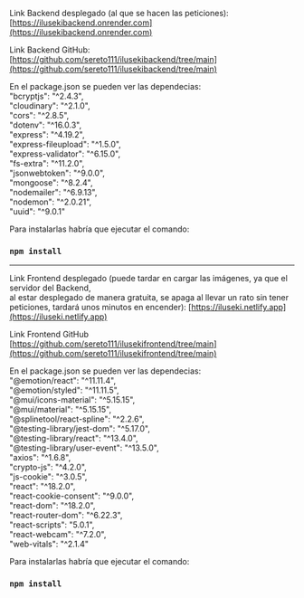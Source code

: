 Link Backend desplegado (al que se hacen las peticiones):
[https://ilusekibackend.onrender.com](https://ilusekibackend.onrender.com)

Link Backend GitHub:
[https://github.com/sereto111/ilusekibackend/tree/main](https://github.com/sereto111/ilusekibackend/tree/main)
    
En el package.json se pueden ver las dependecias:\
"bcryptjs": "^2.4.3",\
"cloudinary": "^2.1.0",\
"cors": "^2.8.5",\
"dotenv": "^16.0.3",\
"express": "^4.19.2",\
"express-fileupload": "^1.5.0",\
"express-validator": "^6.15.0",\
"fs-extra": "^11.2.0",\
"jsonwebtoken": "^9.0.0",\
"mongoose": "^8.2.4",\
"nodemailer": "^6.9.13",\
"nodemon": "^2.0.21",\
"uuid": "^9.0.1"

Para instalarlas habría que ejecutar el comando:
### `npm install`

---

Link Frontend desplegado (puede tardar en cargar las imágenes, ya que el servidor del Backend,\
al estar desplegado de manera gratuita, se apaga al llevar un rato sin tener peticiones, tardará unos minutos en encender):
[https://iluseki.netlify.app](https://iluseki.netlify.app)

Link Frontend GitHub
[https://github.com/sereto111/ilusekifrontend/tree/main](https://github.com/sereto111/ilusekifrontend/tree/main)

En el package.json se pueden ver las dependecias:\
"@emotion/react": "^11.11.4",\
"@emotion/styled": "^11.11.5",\
"@mui/icons-material": "^5.15.15",\
"@mui/material": "^5.15.15",\
"@splinetool/react-spline": "^2.2.6",\
"@testing-library/jest-dom": "^5.17.0",\
"@testing-library/react": "^13.4.0",\
"@testing-library/user-event": "^13.5.0",\
"axios": "^1.6.8",\
"crypto-js": "^4.2.0",\
"js-cookie": "^3.0.5",\
"react": "^18.2.0",\
"react-cookie-consent": "^9.0.0",\
"react-dom": "^18.2.0",\
"react-router-dom": "^6.22.3",\
"react-scripts": "5.0.1",\
"react-webcam": "^7.2.0",\
"web-vitals": "^2.1.4"

Para instalarlas habría que ejecutar el comando:
### `npm install`

